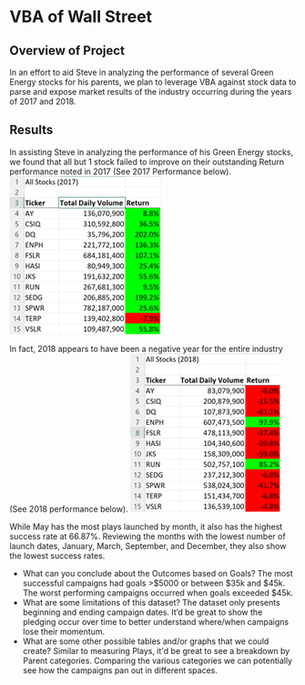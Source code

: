 #  VBA of Wall Street 

## Overview of Project
In an effort to aid Steve in analyzing the performance of several Green Energy stocks for his parents, we plan to leverage VBA against stock data to parse and expose  market results of the industry occurring during the years of 2017 and 2018.

## Results
In assisting Steve in analyzing the performance of his Green Energy stocks, we found that all but 1 stock failed to improve on their outstanding Return performance noted in 2017 (See 2017 Performance below). 
![2017 Performance](https://github.com/taxcollecter/stocks-analysis/blob/78565f5e4333904abdf9d26ff97c11aa3ba30c66/Resources/2017_Stock.png)

In fact, 2018 appears to have been a negative year for the entire industry (See 2018 performance below).
![2018 Performance](https://github.com/taxcollecter/stocks-analysis/blob/78565f5e4333904abdf9d26ff97c11aa3ba30c66/Resources/2018_Stock.png)

While May has the most plays launched by month, it also has the highest success rate at 66.87%. Reviewing the months with the lowest number of launch dates, January, March, September, and December, they also show the lowest success rates.
- What can you conclude about the Outcomes based on Goals?
The most successful campaigns had goals >$5000 or between $35k and $45k. The worst performing campaigns occurred when goals exceeded $45k.
- What are some limitations of this dataset?
The dataset only presents beginning and ending campaign dates. It’d be great to show the pledging occur over time to better understand where/when campaigns lose their momentum.
- What are some other possible tables and/or graphs that we could create?
Similar to measuring Plays, it'd be great to see a breakdown by Parent categories. Comparing the various categories we can potentially see how the campaigns pan out in different spaces. 